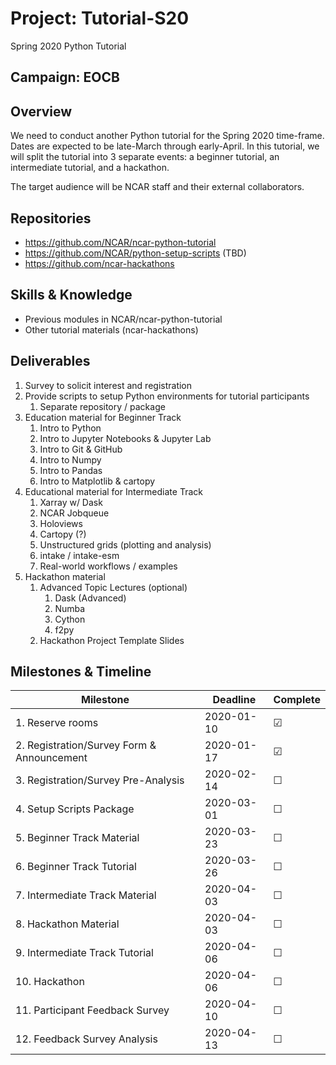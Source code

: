 # Project: Tutorial-S20

Spring 2020 Python Tutorial

## Campaign: EOCB

## Overview

We need to conduct another Python tutorial for the Spring 2020 time-frame.
Dates are expected to be late-March through early-April.  In this tutorial,
we will split the tutorial into 3 separate events: a beginner tutorial, an
intermediate tutorial, and a hackathon.

The target audience will be NCAR staff and their external collaborators.

## Repositories

- https://github.com/NCAR/ncar-python-tutorial
- https://github.com/NCAR/python-setup-scripts (TBD)
- https://github.com/ncar-hackathons

## Skills & Knowledge

- Previous modules in NCAR/ncar-python-tutorial
- Other tutorial materials (ncar-hackathons)

## Deliverables

1. Survey to solicit interest and registration
2. Provide scripts to setup Python environments for tutorial participants
   1. Separate repository / package
3. Education material for Beginner Track
   1. Intro to Python
   2. Intro to Jupyter Notebooks & Jupyter Lab
   3. Intro to Git & GitHub
   4. Intro to Numpy
   5. Intro to Pandas
   6. Intro to Matplotlib & cartopy
4. Educational material for Intermediate Track
   1. Xarray w/ Dask
   2. NCAR Jobqueue
   3. Holoviews
   4. Cartopy (?)
   5. Unstructured grids (plotting and analysis)
   6. intake / intake-esm
   7. Real-world workflows / examples
5. Hackathon material
   1. Advanced Topic Lectures (optional)
      1. Dask (Advanced)
      2. Numba
      3. Cython
      4. f2py
   2. Hackathon Project Template Slides

## Milestones & Timeline

| Milestone                                  | Deadline         | Complete |
|--------------------------------------------|------------------|----------|
| 1. Reserve rooms                           | 2020-01-10       | &#9745;  |
| 2. Registration/Survey Form & Announcement | 2020-01-17       | &#9745;  |
| 3. Registration/Survey Pre-Analysis        | 2020-02-14       | &#9744;  |
| 4. Setup Scripts Package                   | 2020-03-01       | &#9744;  |
| 5. Beginner Track Material                 | 2020-03-23       | &#9744;  |
| 6. Beginner Track Tutorial                 | 2020-03-26       | &#9744;  |
| 7. Intermediate Track Material             | 2020-04-03       | &#9744;  |
| 8. Hackathon Material                      | 2020-04-03       | &#9744;  |
| 9. Intermediate Track Tutorial             | 2020-04-06       | &#9744;  |
| 10. Hackathon                              | 2020-04-06       | &#9744;  |
| 11. Participant Feedback Survey            | 2020-04-10       | &#9744;  |
| 12. Feedback Survey Analysis               | 2020-04-13       | &#9744;  |
